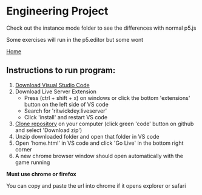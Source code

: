 # Engineering Project
Check out the instance mode folder to see the differences with normal p5.js

Some exercises will run in the p5.editor but some wont

[Home](home.html)

## Instructions to run program:
 1. [Download Visual Studio Code](https://code.visualstudio.com/Download)
 1. Download Live Server Extension
    * Press (ctrl + shift + x) on windows or click the bottom 'extensions' button on the left side of VS code  
    * Search for 'ritwickdey.liveserver'
    * Click 'install' and restart VS code
 1. [Clone repository](https://github.com/mzamora1/Engineering-Project/archive/main.zip) on your computer (click green 'code' button on github and select 'Download zip')
 1. Unzip downloaded folder and open that folder in VS code
 1. Open 'home.html' in VS code and click 'Go Live' in the bottom right corner
 1. A new chrome browser window should open automatically with the game running 
 
 **Must use chrome or firefox**
 
 You can copy and paste the url into chrome if it opens explorer or safari
